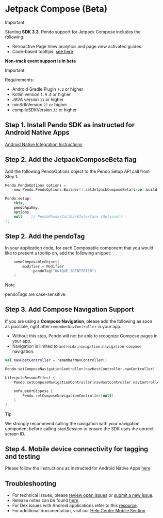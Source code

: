 # Jetpack Compose (Beta)

>[!IMPORTANT]
>Starting **SDK 3.3**, Pendo support for Jetpack Compose includes the following:
>- Retroactive Page View analytics and page view activated guides. 
>- Code-based tooltips. [see here](https://github.com/pendo-io/pendo-mobile-sdk/blob/APP-99856_install_instructions_jpc/android/pnddocs/jetpack_compose-android.md#step-2-add-the-pendotag)
>
>**Non-track event support is in beta**



>[!IMPORTANT]
>Requirements:
>- Android Gradle Plugin `7.2` or higher
>- Kotlin version `1.9.0` or higher
>- JAVA version `11` or higher
>- minSdkVersion `21` or higher
>- compileSDKVersion `33` or higher

## Step 1. Install Pendo SDK as instructed for Android Native Apps 

[Android Native Integration Instructions](https://github.com/pendo-io/pendo-mobile-sdk/blob/master/android/pnddocs/native-android.md)

## Step 2. Add the JetpackComposeBeta flag
    
Add the following PendoOptions object to the Pendo Setup API call from Step 1:

```kotlin
Pendo.PendoOptions options =
    new Pendo.PendoOptions.Builder().setJetpackComposeBeta(true).build();

Pendo.setup(
    this,
    pendoApiKey,
    options,
    null    // PendoPhasesCallbackInterface (Optional)
); 
```

## Step 2. Add the pendoTag

In your application code, for each Composable component that you would like to present a tooltip on, add the following snippet:

```kotlin
    someComposableObject(
        modifier = Modifier
            .pendoTag("UNIQUE_IDENTIFIER")
    )
```

>[!NOTE]
>pendoTags are case-sensitive. 

## Step 3. Add Compose Navigation Support

If you are using a **Compose Navigation**, please add the following as soon as possible, right after `rememberNavController` in your app.


- Without this step, Pendo will not be able to recognize Compose pages in your app.
- Navigation is limited to `androidx.navigation:navigation-compose` navigation. 


```kotlin
val navHostController = rememberNavController()
.... 
Pendo.setComposeNavigationController(navHostController.navController)

LifecycleResumeEffect {
    Pendo.setComposeNavigationController(navHostController.navController)

    onPauseOrDispose {
        Pendo.setComposeNavigationController(null)
    }
}
```

>[!Tip]
>We strongly recommend calling the navigation with your navigation component before calling startSession to ensure the SDK uses the correct screen ID.

## Step 4. Mobile device connectivity for tagging and testing
Please follow the instructions as instructed for Android Native Apps [here](https://github.com/pendo-io/pendo-mobile-sdk/blob/master/android/pnddocs/native-android.md#step-3-mobile-device-connectivity-for-tagging-and-testing)


## Troubleshooting

- For technical issues, please [review open issues](https://github.com/pendo-io/pendo-mobile-sdk/issues) or [submit a new issue](https://github.com/pendo-io/pendo-mobile-sdk/issues).
- Release notes can be found [here](https://developers.pendo.io/category/mobile-sdk/).
- For Dex issues with Android applications refer to this [resource](https://developer.android.com/studio/build/multidex).
- For additional documentation, visit our [Help Center Mobile Section](https://support.pendo.io/hc/en-us/categories/23324531103771-Mobile-implementation).